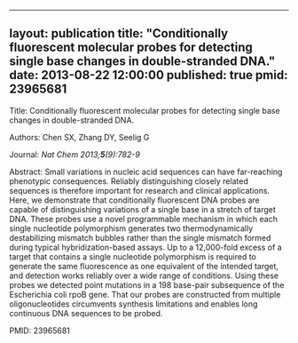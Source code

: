 
---
layout: publication
title:  "Conditionally fluorescent molecular probes for detecting single base changes in double-stranded DNA."
date:   2013-08-22 12:00:00
published: true
pmid: 23965681
---

Title: Conditionally fluorescent molecular probes for detecting single base changes in double-stranded DNA.

Authors: Chen SX, Zhang DY, Seelig G

Journal: *Nat Chem 2013;**5**(9):782-9*

Abstract: Small variations in nucleic acid sequences can have far-reaching phenotypic consequences. Reliably distinguishing closely related sequences is therefore important for research and clinical applications. Here, we demonstrate that conditionally fluorescent DNA probes are capable of distinguishing variations of a single base in a stretch of target DNA. These probes use a novel programmable mechanism in which each single nucleotide polymorphism generates two thermodynamically destabilizing mismatch bubbles rather than the single mismatch formed during typical hybridization-based assays. Up to a 12,000-fold excess of a target that contains a single nucleotide polymorphism is required to generate the same fluorescence as one equivalent of the intended target, and detection works reliably over a wide range of conditions. Using these probes we detected point mutations in a 198 base-pair subsequence of the Escherichia coli rpoB gene. That our probes are constructed from multiple oligonucleotides circumvents synthesis limitations and enables long continuous DNA sequences to be probed.

PMID: 23965681

